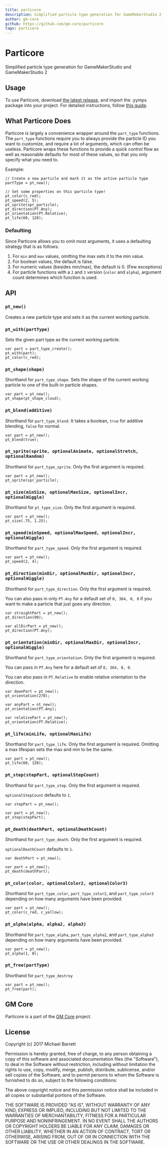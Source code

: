 ```yaml
---
title: particore
description: Simplified particle type generation for GameMakerStudio 2
author: gm-core
github: https://github.com/gm-core/particore
tags: particore
---
```

# Particore

Simplified particle type generation for GameMakerStudio and GameMakerStudio 2

## Usage

To use Particore, download [the latest release](https://github.com/gm-core/particore/releases), and import the .yymps package into your project. For detailed instructions, follow [this guide](https://gmcore.io/installing.html).

## What Particore Does

Particore is largely a convenience wrapper around the `part_type` functions. The `part_type` functions require you to always provide the particle ID you want to customize, and require a lot of arguments, which can often be useless. Particore wraps these functions to provide a quick control flow as well as reasonable defaults for most of these values, so that you only specify what you need to.

Example:

```gml
// Create a new particle and mark it as the active particle type
partType = pt_new();

// Set some properties on this particle type!
pt_color(c_red);
pt_speed(2, 5);
pt_sprite(spr_particle);
pt_direction(PT.Any);
pt_orientation(PT.Relative);
pt_life(60, 120);
```

### Defaulting

Since Particore allows you to omit most arguments, it uses a defaulting strategy that is as follows:

1. For `min` and `max` values, omitting the max sets it to the min value.
2. For boolean values, the default is false.
3. For numeric values (besides min/max), the default is 0. (Few exceptions)
4. For particle functions with a `2` and `3` version (`color` and `alpha`), argument count determines which function is used.

## API

### `pt_new()`

Creates a new particle type and sets it as the current working particle.

### `pt_with(partType)`

Sets the given part type as the current working particle.

```gml
var part = part_type_create();
pt_with(part);
pt_color(c_red);
```

### `pt_shape(shape)`

Shorthand for `part_type_shape`. Sets the shape of the current working particle to one of the built-in particle shapes.

```gml
var part = pt_new();
pt_shape(pt_shape_cloud);
```

### `pt_blend(additive)`

Shorthand for `part_type_blend`. It takes a boolean, `true` for additive blending, `false` for normal.

```gml
var part = pt_new();
pt_blend(true);
```

### `pt_sprite(sprite, optionalAnimate, optionalStretch, optionalRandom)`

Shorthand for `part_type_sprite`. Only the first argument is required.

```gml
var part = pt_new();
pt_sprite(spr_particle);
```

### `pt_size(minSize, optionalMaxSize, optionalIncr, optionalWiggle)`

Shorthand for `pt_type_size`. Only the first argument is required.

```gml
var part = pt_new();
pt_size(.75, 1.25);
```

### `pt_speed(minSpeed, optionalMaxSpeed, optionalIncr, optionalWiggle)`

Shorthand for `part_type_speed`. Only the first argument is required.

```gml
var part = pt_new();
pt_speed(2, 4);
```

### `pt_direction(minDir, optionalMaxDir, optionalIncr, optionalWiggle)`

Shorthand for `part_type_direction`. Only the first argument is required.

You can also pass in only `PT.Any` for a default set of `0, 364, 0, 0` if you want to make a particle that just goes any direction.

```gml
var straightPart = pt_new();
pt_direction(90);

var allDirPart = pt_new();
pt_direction(PT.Any);
```

### `pt_orientation(minDir, optionalMaxDir, optionalIncr, optionalWiggle)`

Shorthand for `part_type_orientation`. Only the first argument is required.

You can pass in `PT.Any` here for a default set of `0, 364, 0, 0`.

You can also pass in `PT.Relative` to enable relative orientation to the direction.

```gml
var downPart = pt_new();
pt_orientation(270);

var anyPart = nt_new();
pt_orientation(PT.Any);

var relativePart = pt_new();
pt_orientation(PT.Relative);
```

### `pt_life(minLife, optionalMaxLife)`

Shorthand for `part_type_life`. Only the first argument is required. Omitting a max lifespan sets the max and min to be the same.

```gml
var part = pt_new();
pt_life(60, 120);
```

### `pt_step(stepPart, optionalStepCount)`

Shorthand for `part_type_step`. Only the first argument is required.

`optionalStepCount` defaults to `1`.

```gml
var stepPart = pt_new();

var part = pt_new();
pt_step(stepPart);
```

### `pt_death(deathPart, optionalDeathCount)`

Shorthand for `part_type_death`. Only the first argument is required.

`optionalDeathCount` defaults to `1`.

```gml
var deathPart = pt_new();

var part = pt_new();
pt_death(deathPart);
```

### `pt_color(color, optionalColor2, optionalColor3)`

Shorthand for `part_type_color`, `part_type_color2`, and `part_type_color3` depending on how many arguments have been provided.

```gml
var part = pt_new();
pt_color(c_red, c_yellow);
```

### `pt_alpha(alpha, alpha2, alpha3)`

Shorthand for `part_type_alpha`, `part_type_alpha2`, and `part_type_alpha3` depending on how many arguments have been provided.

```gml
var part = pt_new();
pt_alpha(1, 0);
```

### `pt_free(partType)`

Shorthand for `part_type_destroy`

```gml
var part = pt_new();
pt_free(part);
```

## GM Core

Particore is a part of the [GM Core](https://github.com/gm-core) project.

## License

Copyright (c) 2017 Michael Barrett

Permission is hereby granted, free of charge, to any person obtaining a copy
of this software and associated documentation files (the "Software"), to deal
in the Software without restriction, including without limitation the rights
to use, copy, modify, merge, publish, distribute, sublicense, and/or sell
copies of the Software, and to permit persons to whom the Software is
furnished to do so, subject to the following conditions:

The above copyright notice and this permission notice shall be included in all
copies or substantial portions of the Software.

THE SOFTWARE IS PROVIDED "AS IS", WITHOUT WARRANTY OF ANY KIND, EXPRESS OR
IMPLIED, INCLUDING BUT NOT LIMITED TO THE WARRANTIES OF MERCHANTABILITY,
FITNESS FOR A PARTICULAR PURPOSE AND NONINFRINGEMENT. IN NO EVENT SHALL THE
AUTHORS OR COPYRIGHT HOLDERS BE LIABLE FOR ANY CLAIM, DAMAGES OR OTHER
LIABILITY, WHETHER IN AN ACTION OF CONTRACT, TORT OR OTHERWISE, ARISING FROM,
OUT OF OR IN CONNECTION WITH THE SOFTWARE OR THE USE OR OTHER DEALINGS IN THE
SOFTWARE.

    